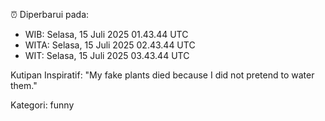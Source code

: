 ⏰ Diperbarui pada:
- WIB: Selasa, 15 Juli 2025 01.43.44 UTC
- WITA: Selasa, 15 Juli 2025 02.43.44 UTC
- WIT: Selasa, 15 Juli 2025 03.43.44 UTC

Kutipan Inspiratif:
"My fake plants died because I did not pretend to water them."


Kategori: funny


